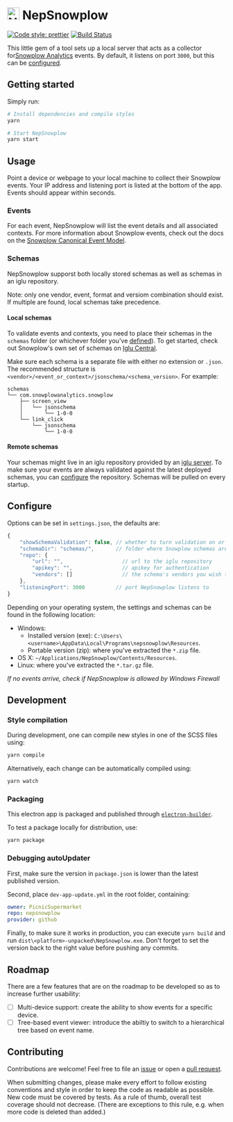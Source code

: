 # <img src="https://github.com/PicnicSupermarket/nepsnowplow/blob/master/icon.png?raw=true" width="28" alt="NepSnowplow" /> NepSnowplow

[![Code style: prettier][prettier-badge]][prettier]
[![Build Status][travisci-badge]][travisci-builds]

This little gem of a tool sets up a local server that acts as a collector for[Snowplow
Analytics][snowplow-analytics] events. By default, it listens on port `3000`, but this can be
[configured](#configure).

## Getting started

Simply run:

```sh
# Install dependencies and compile styles
yarn

# Start NepSnowplow
yarn start
```

## Usage

Point a device or webpage to your local machine to collect their Snowplow events. Your IP address
and listening port is listed at the bottom of the app. Events should appear within seconds.

### Events

For each event, NepSnowplow will list the event details and all associated contexts. For more
information about Snowplow events, check out the docs on the [Snowplow Canonical Event
Model][canonical-event-model].

### Schemas

NepSnowplow supporst both locally stored schemas as well as schemas in an iglu repository.

Note: only one vendor, event, format and versiom combination should exist. If multiple are found,
local schemas take precedence.

#### Local schemas

To validate events and contexts, you need to place their schemas in the `schemas` folder (or
whichever folder you've [defined](#configure)). To get started, check out Snowplow's own set of
schemas on [Iglu Central][iglu-central].

Make sure each schema is a separate file with either no extension or `.json`. The recommended
structure is `<vendor>/<event_or_context>/jsonschema/<schema_version>`. For example:

```
schemas
└── com.snowplowanalytics.snowplow
    ├── screen_view
    │   └── jsonschema
    │       └── 1-0-0
    └── link_click
        └── jsonschema
            └── 1-0-0
```

#### Remote schemas

Your schemas might live in an iglu repository provided by an [iglu server][iglu-server]. To make
sure your events are always validated against the latest deployed schemas, you can
[configure](#configure) the repository. Schemas will be pulled on every startup.

## Configure

Options can be set in `settings.json`, the defaults are:

```js
{
    "showSchemaValidation": false, // whether to turn validation on or off on startup
    "schemaDir": "schemas/",       // folder where Snowplow schemas are situated
    "repo": {
        "url": "",                   // url to the iglu repository
        "apikey": "",                // apikey for authentication
        "vendors": []                // the schema's vendors you wish to retrieve
    },
    "listeningPort": 3000          // port NepSnowplow listens to
}
```

Depending on your operating system, the settings and schemas can be found in the following location:

-   Windows:
    -   Installed version (exe): `C:\Users\<username>\AppData\Local\Programs\nepsnowplow\Resources`.
    -   Portable version (zip): where you've extracted the `*.zip` file.
-   OS X: `~/Applications/NepSnowplow/Contents/Resources`.
-   Linux: where you've extracted the `*.tar.gz` file.

_If no events arrive, check if NepSnowplow is allowed by Windows Firewall_

## Development

### Style compilation

During development, one can compile new styles in one of the SCSS files using:

```sh
yarn compile
```

Alternatively, each change can be automatically compiled using:

```sh
yarn watch
```

### Packaging

This electron app is packaged and published through [`electron-builder`][electron-builder].

To test a package locally for distribution, use:

```sh
yarn package
```

### Debugging autoUpdater

First, make sure the version in `package.json` is lower than the latest published version.

Second, place `dev-app-update.yml` in the root folder, containing:

```yaml
owner: PicnicSupermarket
repo: nepsnowplow
provider: github
```

Finally, to make sure it works in production, you can execute `yarn build` and run
`dist\<platform>-unpacked\NepSnowplow.exe`. Don't forget to set the version back to the right value
before pushing any commits.

## Roadmap

There are a few features that are on the roadmap to be developed so as to increase further
usability:

-   [ ] Multi-device support: create the ability to show events for a specific device.
-   [ ] Tree-based event viewer: introduce the abiltiy to switch to a hierarchical tree based on
        event name.

## Contributing

Contributions are welcome! Feel free to file an [issue][new-issue] or open a [pull request][new-pr].

When submitting changes, please make every effort to follow existing conventions and style in order
to keep the code as readable as possible. New code must be covered by tests. As a rule of thumb,
overall test coverage should not decrease. (There are exceptions to this rule, e.g. when more code
is deleted than added.)

[canonical-event-model]: https://github.com/snowplow/snowplow/wiki/canonical-event-model
[electron-builder]: https://electron.build
[iglu-central]: https://github.com/snowplow/iglu-central
[iglu-server]: https://github.com/snowplow/iglu
[new-issue]: https://github.com/PicnicSupermarket/nepsnowplow/issues/new
[new-pr]: https://github.com/PicnicSupermarket/nepsnowplow/compare
[prettier-badge]: https://img.shields.io/badge/code_style-prettier-ff69b4.svg?style=flat-square
[prettier]: https://github.com/prettier/prettier
[snowplow-analytics]: https://snowplowanalytics.com
[travisci-badge]: https://travis-ci.com/PicnicSupermarket/nepsnowplow.svg?branch=master
[travisci-builds]: https://travis-ci.com/PicnicSupermarket/nepsnowplow
